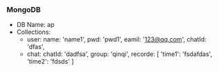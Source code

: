 ### MongoDB

* DB Name: ap
* Collections:
    * user: 
        name: 'name1',
        pwd: 'pwd1',
        eamil: '123@qq.com',
        chatId: 'dfas',
    * chat:
        chatId: 'dadfsa',
        group: 'qinqi',
        recorde: [
            'time1': 'fsdafdas',
            'time2': 'fdsds'
        ]